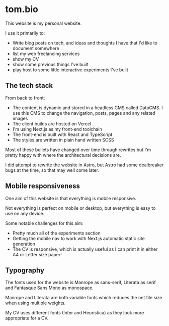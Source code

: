 # tom.bio

This website is my personal website.

I use it primarily to:

- Write blog posts on tech, and ideas and thoughts I have that I'd like to document somewhere
- list my web freelancing services
- show my CV
- show some previous things I've built
- play host to some little interactive experiments I've built

## The tech stack

From back to front:

- The content is dynamic and stored in a headless CMS called DatoCMS. I use this CMS to change the navigation, posts, pages and any related images
- The client builds are hosted on Vercel
- I'm using Next.js as my front-end toolchain
- The front-end is built with React and TypeScript
- The styles are written in plain hand written SCSS

Most of these bullets have changed over time through rewrites but I'm pretty happy with where the architectural decisions are.

I did attempt to rewrite the website in Astro, but Astro had some dealbreaker bugs at the time, so that may well come later.

## Mobile responsiveness

One aim of this website is that everything is mobile responsive.

Not everything is perfect on mobile or desktop, but everything is easy to use on any device.

Some notable challenges for this aim:

- Pretty much all of the experiments section
- Getting the mobile nav to work with Next.js automatic static site generation
- The CV is responsive, which is actually useful as I can print it in either A4 or Letter size paper!

## Typography

The fonts used for the website is Manrope as sans-serif, Literata as serif and Fantasque Sans Mono as monospace.

Manrope and Literata are both variable fonts which reduces the net file size when using multiple weights.

My CV uses different fonts (Inter and Heuristica) as they look more appropriate for a CV.
